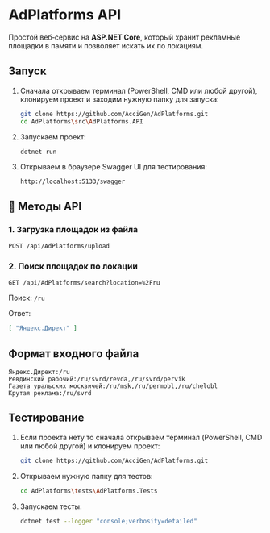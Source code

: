 # AdPlatforms API

Простой веб‑сервис на **ASP.NET Core**, который хранит рекламные площадки в памяти и позволяет искать их по локациям.

## Запуск

1. Сначала открываем терминал (PowerShell, CMD или любой другой), клонируем проект и заходим нужную папку для запуска:
   ```bash
   git clone https://github.com/AcciGen/AdPlatforms.git
   cd AdPlatforms\src\AdPlatforms.API
   ```

2. Запускаем проект:
   ```bash
   dotnet run
   ```

3. Открываем в браузере Swagger UI для тестирования:
   ```
   http://localhost:5133/swagger
   ```

## 📌 Методы API

### 1. Загрузка площадок из файла
`POST /api/AdPlatforms/upload`

### 2. Поиск площадок по локации
`GET /api/AdPlatforms/search?location=%2Fru`

Поиск:
`/ru`

Ответ:
```json
[ "Яндекс.Директ" ]
```

## Формат входного файла
```
Яндекс.Директ:/ru
Ревдинский рабочий:/ru/svrd/revda,/ru/svrd/pervik
Газета уральских москвичей:/ru/msk,/ru/permobl,/ru/chelobl
Крутая реклама:/ru/svrd
```

## Тестирование

1. Если проекта нету то сначала открываем терминал (PowerShell, CMD или любой другой) и клонируем проект:
   ```bash
   git clone https://github.com/AcciGen/AdPlatforms.git
   ```

2. Открываем нужную папку для тестов:
   ```bash
   cd AdPlatforms\tests\AdPlatforms.Tests
   ```

3. Запускаем тесты:
   ```bash
   dotnet test --logger "console;verbosity=detailed"
   ```
